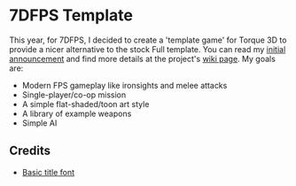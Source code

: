 # 7DFPS Template

This year, for 7DFPS, I decided to create a 'template game' for Torque 3D to provide a nicer alternative to the stock Full template.
You can read my [initial announcement][] and find more details at the project's [wiki page][].
My goals are:

 * Modern FPS gameplay like ironsights and melee attacks
 * Single-player/co-op mission
 * A simple flat-shaded/toon art style
 * A library of example weapons
 * Simple AI

[initial announcement]: http://www.garagegames.com/community/blogs/view/22869
[wiki page]: http://torque3d.wikidot.com/communityproject:7dfps-template

## Credits

 * [Basic title font](http://www.dafont.com/basic-title-font.font)
